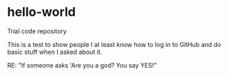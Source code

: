 # hello-world
Trial code repository

This is a test to show people I at least know how to log in to GitHub and do basic stuff when I asked about it.

RE: "If someone asks 'Are you a god? You say YES!"
